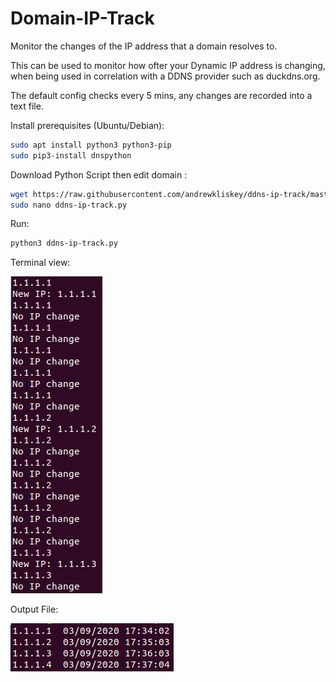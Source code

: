 # Domain-IP-Track

Monitor the changes of the IP address that a domain resolves to.

This can be used to monitor how ofter your Dynamic IP address is changing, when being used in correlation with a DDNS provider such as duckdns.org.


The default config checks every 5 mins, any changes are recorded into a text file.

Install prerequisites (Ubuntu/Debian):
```bash
sudo apt install python3 python3-pip
sudo pip3-install dnspython
```

Download Python Script then edit domain :
```bash
wget https://raw.githubusercontent.com/andrewkliskey/ddns-ip-track/master/ddns-ip-track.py
sudo nano ddns-ip-track.py
```
Run:
```bash
python3 ddns-ip-track.py
```

Terminal view:

![Terminal Screenshot](https://raw.githubusercontent.com/andrewkliskey/ddns-ip-track/master/screenshots/terminal.png)

Output File:

![Output Screenshot](https://raw.githubusercontent.com/andrewkliskey/ddns-ip-track/master/screenshots/output-file.png)
